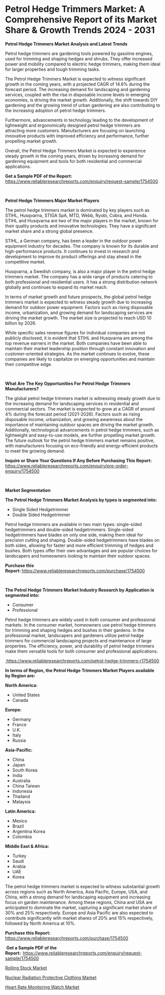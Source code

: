 <p><h1>Petrol Hedge Trimmers Market: A Comprehensive Report of its Market Share & Growth Trends 2024 - 2031</h1></p><p><strong>Petrol Hedge Trimmers Market Analysis and Latest Trends</strong></p>
<p><p>Petrol hedge trimmers are gardening tools powered by gasoline engines, used for trimming and shaping hedges and shrubs. They offer increased power and mobility compared to electric hedge trimmers, making them ideal for larger properties and tough trimming tasks.</p><p>The Petrol Hedge Trimmers Market is expected to witness significant growth in the coming years, with a projected CAGR of 14.6% during the forecast period. The increasing demand for landscaping and gardening services, coupled with the rise in disposable income levels in emerging economies, is driving the market growth. Additionally, the shift towards DIY gardening and the growing trend of urban gardening are also contributing to the increasing adoption of petrol hedge trimmers.</p><p>Furthermore, advancements in technology leading to the development of lightweight and ergonomically designed petrol hedge trimmers are attracting more customers. Manufacturers are focusing on launching innovative products with improved efficiency and performance, further propelling market growth.</p><p>Overall, the Petrol Hedge Trimmers Market is expected to experience steady growth in the coming years, driven by increasing demand for gardening equipment and tools for both residential and commercial applications.</p></p>
<p><strong>Get a Sample PDF of the Report:&nbsp;</strong> <a href="https://www.reliableresearchreports.com/enquiry/request-sample/1754500">https://www.reliableresearchreports.com/enquiry/request-sample/1754500</a></p>
<p>&nbsp;</p>
<p><strong>Petrol Hedge Trimmers Major Market Players</strong></p>
<p><p>The petrol hedge trimmers market is dominated by key players such as STIHL, Husqvarna, STIGA SpA, MTD, Webb, Ryobi, Cobra, and Honda. STIHL and Husqvarna are two of the major players in the market, known for their quality products and innovative technologies. They have a significant market share and a strong global presence.</p><p>STIHL, a German company, has been a leader in the outdoor power equipment industry for decades. The company is known for its durable and high-performance products. It continues to invest in research and development to improve its product offerings and stay ahead in the competitive market.</p><p>Husqvarna, a Swedish company, is also a major player in the petrol hedge trimmers market. The company has a wide range of products catering to both professional and residential users. It has a strong distribution network globally and continues to expand its market reach.</p><p>In terms of market growth and future prospects, the global petrol hedge trimmers market is expected to witness steady growth due to increasing demand for outdoor power equipment. Factors such as rising disposable income, urbanization, and growing demand for landscaping services are driving the market growth. The market size is projected to reach USD 10 billion by 2026.</p><p>While specific sales revenue figures for individual companies are not publicly disclosed, it is evident that STIHL and Husqvarna are among the top revenue earners in the market. Both companies have been able to maintain their market leadership position through constant innovation and customer-oriented strategies. As the market continues to evolve, these companies are likely to capitalize on emerging opportunities and maintain their competitive edge.</p></p>
<p>&nbsp;</p>
<p><strong>What Are The Key Opportunities For Petrol Hedge Trimmers Manufacturers?</strong></p>
<p><p>The global petrol hedge trimmers market is witnessing steady growth due to the increasing demand for landscaping services in residential and commercial sectors. The market is expected to grow at a CAGR of around 4% during the forecast period (2021-2026). Factors such as rising disposable income, urbanization, and growing awareness about the importance of maintaining outdoor spaces are driving the market growth. Additionally, technological advancements in petrol hedge trimmers, such as lightweight and easy-to-use models, are further propelling market growth. The future outlook for the petrol hedge trimmers market remains positive, with manufacturers focusing on eco-friendly and energy-efficient products to meet the growing demand.</p></p>
<p><strong>Inquire or Share Your Questions If Any Before Purchasing This Report:</strong> <a href="https://www.reliableresearchreports.com/enquiry/pre-order-enquiry/1754500">https://www.reliableresearchreports.com/enquiry/pre-order-enquiry/1754500</a></p>
<p>&nbsp;</p>
<p><strong>Market Segmentation</strong></p>
<p><strong>The Petrol Hedge Trimmers Market Analysis by types is segmented into:</strong></p>
<p><ul><li>Single Sided Hedgetrimmer</li><li>Double Sided Hedgetrimmer</li></ul></p>
<p><p>Petrol hedge trimmers are available in two main types: single-sided hedgetrimmers and double-sided hedgetrimmers. Single-sided hedgetrimmers have blades on only one side, making them ideal for precision cutting and shaping. Double-sided hedgetrimmers have blades on both sides, allowing for faster and more efficient trimming of hedges and bushes. Both types offer their own advantages and are popular choices for landscapers and homeowners looking to maintain their outdoor spaces.</p></p>
<p><strong>Purchase this Report:&nbsp;</strong><a href="https://www.reliableresearchreports.com/purchase/1754500">https://www.reliableresearchreports.com/purchase/1754500</a></p>
<p>&nbsp;</p>
<p><strong>The Petrol Hedge Trimmers Market Industry Research by Application is segmented into:</strong></p>
<p><ul><li>Consumer</li><li>Professional</li></ul></p>
<p><p>Petrol hedge trimmers are widely used in both consumer and professional markets. In the consumer market, homeowners use petrol hedge trimmers for trimming and shaping hedges and bushes in their gardens. In the professional market, landscapers and gardeners utilize petrol hedge trimmers for commercial landscaping projects and maintenance of large properties. The efficiency, power, and durability of petrol hedge trimmers make them versatile tools for both consumer and professional applications.</p></p>
<p><a href="https://www.reliableresearchreports.com/petrol-hedge-trimmers-r1754500">&nbsp;https://www.reliableresearchreports.com/petrol-hedge-trimmers-r1754500</a></p>
<p><strong>In terms of Region, the Petrol Hedge Trimmers Market Players available by Region are:</strong></p>
<p>
    <p> <strong> North America: </strong>
        <ul>
            <li>United States</li>
            <li>Canada</li>
        </ul>
        </p> 
    <p> <strong> Europe: </strong>
        <ul>
            <li>Germany</li>
            <li>France</li>
            <li>U.K.</li>
            <li>Italy</li>
            <li>Russia</li>
        </ul>
        </p> 
    <p> <strong> Asia-Pacific: </strong>
        <ul>
            <li>China</li>
            <li>Japan</li>
            <li>South Korea</li>
            <li>India</li>
            <li>Australia</li>
            <li>China Taiwan</li>
            <li>Indonesia</li>
            <li>Thailand</li>
            <li>Malaysia</li>
        </ul>
        </p> 
    <p> <strong> Latin America: </strong>
        <ul>
            <li>Mexico</li>
            <li>Brazil</li>
            <li>Argentina Korea</li>
            <li>Colombia</li>
        </ul>
        </p> 
    <p> <strong> Middle East & Africa: </strong>
        <ul>
            <li>Turkey</li>
            <li>Saudi</li>
            <li>Arabia</li>
            <li>UAE</li>
            <li>Korea</li>
        </ul>
    </p>
    </p>
<p><p>The petrol hedge trimmers market is expected to witness substantial growth across regions such as North America, Asia Pacific, Europe, USA, and China, with a strong demand for landscaping equipment and increasing focus on garden maintenance. Among these regions, China and USA are anticipated to dominate the market, capturing a significant market share of 30% and 25% respectively. Europe and Asia Pacific are also expected to contribute significantly with market shares of 20% and 15% respectively, followed by North America at 10%.</p></p>
<p><strong>Purchase this Report: </strong><a href="https://www.reliableresearchreports.com/purchase/1754500">https://www.reliableresearchreports.com/purchase/1754500</a></p>
<p>&nbsp;<strong>Get a Sample PDF of the Report:&nbsp;&nbsp;</strong><a href="https://www.reliableresearchreports.com/enquiry/request-sample/1754500">https://www.reliableresearchreports.com/enquiry/request-sample/1754500</a></p>
<p><strong></strong></p>
<p><p><a href="https://www.linkedin.com/pulse/rolling-stock-market-size-reveals-best-marketing-channels-44wge?trackingId=HpJWmpupHMFSmZ%2BnIF84YA%3D%3D">Rolling Stock Market</a></p><p><a href="https://www.linkedin.com/pulse/decoding-nuclear-radiation-protective-clothing-market-metrics-share-5zzrf?trackingId=C0Z2%2B16jbgJrWA%2FUbHBH4w%3D%3D">Nuclear Radiation Protective Clothing Market</a></p><p><a href="https://www.linkedin.com/pulse/heart-rate-monitoring-watch-market-insights-cagr-trends-growth-lrjuf?trackingId=%2BYDIHLUoexiyc9sek4kJuA%3D%3D">Heart Rate Monitoring Watch Market</a></p></p>